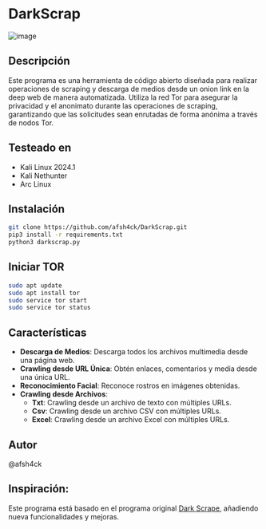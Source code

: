 # DarkScrap
![image](https://github.com/afsh4ck/DarkScrap/assets/132138425/3517d58c-5dd2-471f-89d3-6a6c0a0fb287)

## Descripción
Este programa es una herramienta de código abierto diseñada para realizar operaciones de scraping y descarga de medios desde un onion link en la deep web de manera automatizada. Utiliza la red Tor para asegurar la privacidad y el anonimato durante las operaciones de scraping, garantizando que las solicitudes sean enrutadas de forma anónima a través de nodos Tor.

## Testeado en

* Kali Linux 2024.1
* Kali Nethunter
* Arc Linux

## Instalación

```bash
git clone https://github.com/afsh4ck/DarkScrap.git
pip3 install -r requirements.txt
python3 darkscrap.py
```
## Iniciar TOR

```bash
sudo apt update
sudo apt install tor
sudo service tor start
sudo service tor status
```

## Características
* **Descarga de Medios**: Descarga todos los archivos multimedia desde una página web.
* **Crawling desde URL Única**: Obtén enlaces, comentarios y media desde una única URL.
* **Reconocimiento Facial**: Reconoce rostros en imágenes obtenidas.
* **Crawling desde Archivos**:
  - **Txt**: Crawling desde un archivo de texto con múltiples URLs.
  - **Csv**: Crawling desde un archivo CSV con múltiples URLs.
  - **Excel**: Crawling desde un archivo Excel con múltiples URLs.
  
## Autor
@afsh4ck

## Inspiración:
Este programa está basado en el programa original <a href="https://github.com/itsmehacker/DarkScrape/tree/master" target=_blanc>Dark Scrape</a>, añadiendo nueva funcionalidades y mejoras.
